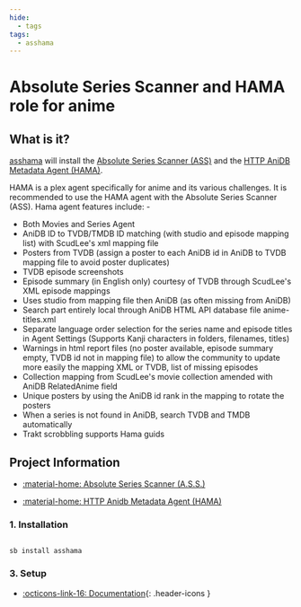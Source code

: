 ```yaml
---
hide:
  - tags
tags:
  - asshama
---
```


# Absolute Series Scanner and HAMA role for anime

## What is it?

[asshama](https://github.com/ZeroQI/Absolute-Series-Scanner) will install the [Absolute Series Scanner (ASS)](https://github.com/ZeroQI/Absolute-Series-Scanner) and the [HTTP AniDB Metadata Agent (HAMA)](https://github.com/ZeroQI/Hama.bundle).

HAMA is a plex agent specifically for anime and its various challenges. It is recommended to use the HAMA agent with the Absolute Series Scanner (ASS). Hama agent features include: -

- Both Movies and Series Agent
- AniDB ID to TVDB/TMDB ID matching (with studio and episode mapping list) with ScudLee's xml mapping file
- Posters from TVDB (assign a poster to each AniDB id in AniDB to TVDB mapping file to avoid poster duplicates)
- TVDB episode screenshots
- Episode summary (in English only) courtesy of TVDB through ScudLee's XML episode mappings
- Uses studio from mapping file then AniDB (as often missing from AniDB)
- Search part entirely local through AniDB HTML API database file anime-titles.xml
- Separate language order selection for the series name and episode titles in Agent Settings (Supports Kanji characters in folders, filenames, titles)
- Warnings in html report files (no poster available, episode summary empty, TVDB id not in mapping file) to allow the community to update more easily the mapping XML or TVDB, list of missing episodes
- Collection mapping from ScudLee's movie collection amended with AniDB RelatedAnime field
- Unique posters by using the AniDB id rank in the mapping to rotate the posters
- When a series is not found in AniDB, search TVDB and TMDB automatically
- Trakt scrobbling supports Hama guids

## Project Information

- [:material-home: Absolute Series Scanner (A.S.S.)](https://github.com/ZeroQI/Absolute-Series-Scanner)

- [:material-home: HTTP Anidb Metadata Agent (HAMA)](https://github.com/ZeroQI/Hama.bundle)

### 1. Installation

``` shell

sb install asshama

```

### 3. Setup

- [:octicons-link-16: Documentation](https://github.com/ZeroQI/Hama.bundle){: .header-icons }
